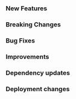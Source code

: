 <!-- Please make sure to follow the [DEV guidelines](https://gen3.org/resources/developer/dev-introduction/) before asking for review.
The "Deployment changes" section should only contain things devops should know when updating service versions.

- Describe what this pull request does.
- Maintain or increase test coverage (if relevant).
- Test manually.
- Update documentation or justify if not needed. -->

### New Features


### Breaking Changes


### Bug Fixes


### Improvements


### Dependency updates


### Deployment changes

